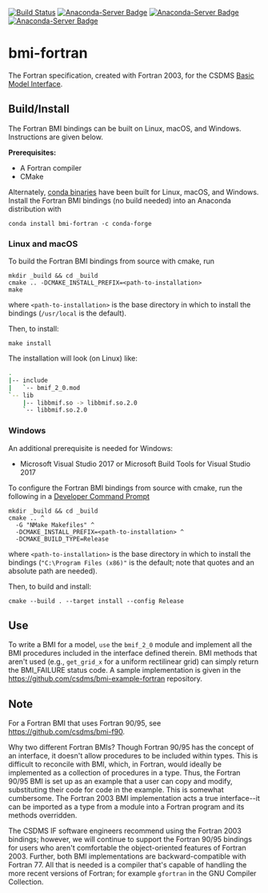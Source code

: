 [![Build Status](https://travis-ci.org/csdms/bmi-fortran.svg?branch=master)](https://travis-ci.org/csdms/bmi-fortran)
[![Anaconda-Server Badge](https://anaconda.org/conda-forge/bmi-fortran/badges/version.svg)](https://anaconda.org/conda-forge/bmi-fortran)
[![Anaconda-Server Badge](https://anaconda.org/conda-forge/bmi-fortran/badges/platforms.svg)](https://anaconda.org/conda-forge/bmi-fortran)
[![Anaconda-Server Badge](https://anaconda.org/conda-forge/bmi-fortran/badges/downloads.svg)](https://anaconda.org/conda-forge/bmi-fortran)

# bmi-fortran

The Fortran specification, created with Fortran 2003,
for the CSDMS [Basic Model Interface](https://bmi-spec.readthedocs.io).


## Build/Install

The Fortran BMI bindings can be built on Linux, macOS, and Windows.
Instructions are given below.

**Prerequisites:**
* A Fortran compiler
* CMake

Alternately,
[conda binaries](https://anaconda.org/conda-forge/bmi-fortran)
have been built for Linux, macOS, and Windows.
Install the Fortran BMI bindings (no build needed)
into an Anaconda distribution with

    conda install bmi-fortran -c conda-forge

### Linux and macOS

To build the Fortran BMI bindings from source with cmake, run

    mkdir _build && cd _build
    cmake .. -DCMAKE_INSTALL_PREFIX=<path-to-installation>
    make

where `<path-to-installation>` is the base directory
in which to install the bindings (`/usr/local` is the default).

Then, to install:

    make install

The installation will look (on Linux) like:

```bash
.
|-- include
|   `-- bmif_2_0.mod
`-- lib
    |-- libbmif.so -> libbmif.so.2.0
    `-- libbmif.so.2.0
```

### Windows

An additional prerequisite is needed for Windows:

* Microsoft Visual Studio 2017 or Microsoft Build Tools for Visual Studio 2017

To configure the Fortran BMI bindings from source with cmake,
run the following in a [Developer Command Prompt](https://docs.microsoft.com/en-us/dotnet/framework/tools/developer-command-prompt-for-vs)

    mkdir _build && cd _build
    cmake .. ^
	  -G "NMake Makefiles" ^
	  -DCMAKE_INSTALL_PREFIX=<path-to-installation> ^
	  -DCMAKE_BUILD_TYPE=Release

where `<path-to-installation>` is the base directory
in which to install the bindings (`"C:\Program Files (x86)"` is the default;
note that quotes and an absolute path are needed).

Then, to build and install:

	cmake --build . --target install --config Release


## Use

To write a BMI for a model,
`use` the `bmif_2_0` module and implement all the BMI procedures
included in the interface defined therein.
BMI methods that aren't used
(e.g., `get_grid_x` for a uniform rectilinear grid)
can simply return the BMI_FAILURE status code.
A sample implementation is given in the
https://github.com/csdms/bmi-example-fortran
repository.


## Note

For a Fortran BMI that uses Fortran 90/95,
see https://github.com/csdms/bmi-f90.

Why two different Fortran BMIs?
Though Fortran 90/95 has the concept of an interface,
it doesn't allow procedures to be included within types.
This is difficult to reconcile with BMI, which, in Fortran,
would ideally be implemented as a collection of procedures in a type.
Thus, the Fortran 90/95 BMI is set up as an example
that a user can copy and modify,
substituting their code for code in the example.
This is somewhat cumbersome.
The Fortran 2003 BMI implementation acts a true interface--it can be imported
as a type from a module into a Fortran program and its methods overridden.

The CSDMS IF software engineers recommend using the Fortran 2003 bindings;
however, we will continue to support the Fortran 90/95 bindings
for users who aren't comfortable
the object-oriented features of Fortran 2003.
Further, both BMI implementations are backward-compatible with Fortran 77.
All that is needed is a compiler that's capable of handling
the more recent versions of Fortran;
for example `gfortran` in the GNU Compiler Collection.
